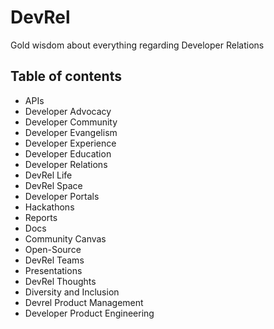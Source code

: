 # DevRel

Gold wisdom about everything regarding Developer Relations

## Table of contents

- APIs
- Developer Advocacy
- Developer Community
- Developer Evangelism
- Developer Experience
- Developer Education
- Developer Relations
- DevRel Life
- DevRel Space
- Developer Portals
- Hackathons
- Reports
- Docs
- Community Canvas
- Open-Source
- DevRel Teams
- Presentations
- DevRel Thoughts
- Diversity and Inclusion
- Devrel Product Management
- Developer Product Engineering
